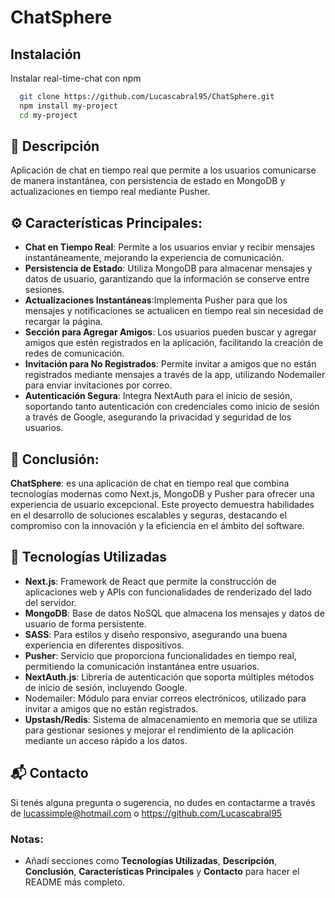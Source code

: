 # ChatSphere

## Instalación

Instalar real-time-chat con npm

```bash
  git clone https://github.com/Lucascabral95/ChatSphere.git
  npm install my-project
  cd my-project
```
 
## 🌟 Descripción

Aplicación de chat en tiempo real que permite a los usuarios comunicarse de manera instantánea, con persistencia de estado en MongoDB y actualizaciones en tiempo real mediante Pusher.

## ⚙️ Características Principales:

- **Chat en Tiempo Real**: Permite a los usuarios enviar y recibir mensajes instantáneamente, mejorando la experiencia de comunicación.
- **Persistencia de Estado**: Utiliza MongoDB para almacenar mensajes y datos de usuario, garantizando que la información se conserve entre sesiones.
- **Actualizaciones Instantáneas**:Implementa Pusher para que los mensajes y notificaciones se actualicen en tiempo real sin necesidad de recargar la página.
- **Sección para Agregar Amigos**: Los usuarios pueden buscar y agregar amigos que estén registrados en la aplicación, facilitando la creación de redes de comunicación.
- **Invitación para No Registrados**: Permite invitar a amigos que no están registrados mediante mensajes a través de la app, utilizando Nodemailer para enviar invitaciones por correo.
- **Autenticación Segura**: Integra NextAuth para el inicio de sesión, soportando tanto autenticación con credenciales como inicio de sesión a través de Google, asegurando la privacidad y seguridad de los usuarios.

## 📄 Conclusión:

**ChatSphere**: es una aplicación de chat en tiempo real que combina tecnologías modernas como Next.js, MongoDB y Pusher para ofrecer una experiencia de usuario excepcional. Este proyecto demuestra habilidades en el desarrollo de soluciones escalables y seguras, destacando el compromiso con la innovación y la eficiencia en el ámbito del software.

## 🚀 Tecnologías Utilizadas 

- **Next.js**: Framework de React que permite la construcción de aplicaciones web y APIs con funcionalidades de renderizado del lado del servidor.
- **MongoDB**: Base de datos NoSQL que almacena los mensajes y datos de usuario de forma persistente.
- **SASS**: Para estilos y diseño responsivo, asegurando una buena experiencia en diferentes dispositivos.
- **Pusher**: Servicio que proporciona funcionalidades en tiempo real, permitiendo la comunicación instantánea entre usuarios.
- **NextAuth.js**: Librería de autenticación que soporta múltiples métodos de inicio de sesión, incluyendo Google.
- Nodemailer: Módulo para enviar correos electrónicos, utilizado para invitar a amigos que no están registrados.
- **Upstash/Redis**: Sistema de almacenamiento en memoria que se utiliza para gestionar sesiones y mejorar el rendimiento de la aplicación mediante un acceso rápido a los datos.

## 📬 Contacto

Si tenés alguna pregunta o sugerencia, no dudes en contactarme a través de lucassimple@hotmail.com o https://github.com/Lucascabral95

### Notas: 

- Añadí secciones como **Tecnologías Utilizadas**, **Descripción**, **Conclusión**, **Características Principales** y **Contacto** para hacer el README más completo.
